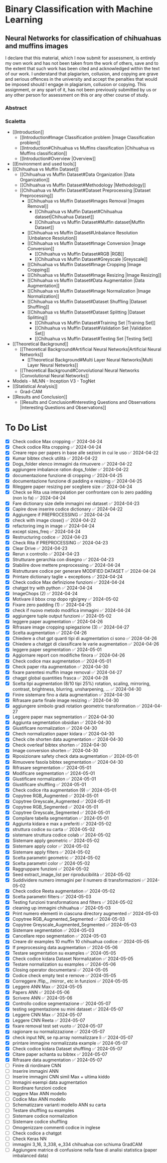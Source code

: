 # Binary Classification with Machine Learning
## Neural Networks for classification of chihuahuas and muffins images

I declare that this material, which I now submit for assessment, is entirely my own work and has not been taken from the work of others, save and to the extent that such work has been cited and acknowledged within the text of our work. I understand that plagiarism, collusion, and copying are grave and serious offences in the university and accept the penalties that would be imposed should I engage in plagiarism, collusion or copying. This assignment, or any spart of it, has not been previously submitted by us or any other person for assessment on this or any other course of study.

### Abstract

### Scaletta
- [[Introduction]]
	- [[Introduction#Image Classification problem |Image Classification problem]]
	- [[Introduction#Chihuahua vs Muffins classification |Chihuahua vs Muffins classification]]
	- [[Introduction#Overview |Overview]]
- [[Environment and used tools]]
- [[Chihuahua vs Muffin Dataset]]
	- [[Chihuahua vs Muffin Dataset#Data Organization |Data Organization]]
	- [[Chihuahua vs Muffin Dataset#Methodology |Methodology]]
	- [[Chihuahua vs Muffin Dataset#Dataset Preprocessing |Dataset Preprocessing]]
		- [[Chihuahua vs Muffin Dataset#Images Removal |Images Removal]]
			- [[Chihuahua vs Muffin Dataset#Chihuahua dataset|Chihuahua Dataset]]
			- [[Chihuahua vs Muffin Dataset#Muffin dataset|Muffin Dataset]]
		- [[Chihuahua vs Muffin Dataset#Unbalance Resolution |Unbalance Resolution]]
		- [[Chihuahua vs Muffin Dataset#Image Conversion |Image Conversion]]
			- [[Chihuahua vs Muffin Dataset#RGB |RGB]]
			- [[Chihuahua vs Muffin Dataset#Greyscale |Greyscale]]
		- [[Chihuahua vs Muffin Dataset#Image Cropping |Image Cropping]]
		- [[Chihuahua vs Muffin Dataset#Image Resizing |Image Resizing]]
		- [[Chihuahua vs Muffin Dataset#Data Augmentation |Data Augmentation]]
		- [[Chihuahua vs Muffin Dataset#Image Normalization |Image Normalization]]
		- [[Chihuahua vs Muffin Dataset#Dataset Shuffling |Dataset Shuffling]]
		- [[Chihuahua vs Muffin Dataset#Dataset Splitting |Dataset Splitting]]
			- [[Chihuahua vs Muffin Dataset#Training Set |Training Set]]
			- [[Chihuahua vs Muffin Dataset#Validation Set |Validation Set]]
			- [[Chihuahua vs Muffin Dataset#Testing Set |Testing Set]]
- [[Theoretical Background]]
	- [[Theoretical Background#Artificial Neural Networks|Artificial Neural Networks]]
		- [[Theoretical Background#Multi Layer Neural Networks|Multi Layer Neural Networks]]
	- [[Theoretical Background#Convolutional Neural Networks |Convolutional Neural Networks]]
- Models
		- MLNN
		- Inception V$3$
		- TogNet
- [[Statistical Analysis]]
	- Grad-CAM
- [[Results and Conclusion]]
	- [[Results and Conclusion#Interesting Questions and Observations |Interesting Questions and Observations]]

# To Do List

- [x] Check codice Max cropping ✅ 2024-04-24
- [x] Check codice Rita cropping ✅ 2024-04-24
- [x] Creare repo per papers in base alle sezioni in cui le uso ✅ 2024-04-22
- [x] Kumar bibtex check utilità ✅ 2024-04-22
- [x] Dogs_folder elenco immagini da rimuovere ✅ 2024-04-22
- [x] aggiungere imbalance ration dogs_folder ✅ 2024-04-22
- [x] documentazione funzione di cropping ✅ 2024-04-25
- [x] documentazione funzione di padding e resizing ✅ 2024-04-25
- [x] Rileggere paper resizing per scegliere size ✅ 2024-04-24
- [x] Check se Rita usa interpolation per confrontare con lo zero padding (non lo fa) ✅ 2024-04-24
- [x] Fare dictionary size delle immagini nei dataset ✅ 2024-04-23
- [x] Capire dove inserire codice dictionary ✅ 2024-04-22
- [x] Aggiungere if PREPROCESSING ✅ 2024-04-24
- [x] check with image close() ✅ 2024-04-22
- [x] refactoring img in image ✅ 2024-04-24
- [x] except sizes_freq ✅ 2024-04-24
- [x] Restructuring codice ✅ 2024-04-23
- [x] Check Rita if PREPROCESSING ✅ 2024-04-23
- [x] Clear Drive ✅ 2024-04-23
- [x] Rerun x controllo ✅ 2024-04-23
- [x] Strutturare gerarchia con disegno ✅ 2024-04-23
- [x] Stabilire dove mettere preprocessing ✅ 2024-04-24
- [x] Ristrutturare codice per generare MODIFIED DATASET ✅ 2024-04-24
- [x] Printare dictionary taglie + exceptions ✅ 2024-04-24
- [x] Check codice Max definizione funzioni ✅ 2024-04-24
- [x] chatgpt try with python ✅ 2024-04-24
- [x] ImageChops (2) ✅ 2024-04-24
- [x] Motivare il bbox crop dopo rgb/grey ✅ 2024-05-02
- [x] Fixare zero padding (1) ✅ 2024-04-25
- [x] check if nuovo metodo modifica immagini ✅ 2024-04-24
- [x] aggiungere tuple output funzioni ✅ 2024-05-02
- [x] leggere paper augmentation ✅ 2024-04-26
- [x] Rifrasare image cropping spiegazione (3) ✅ 2024-04-27
- [x] Scelta augmentation  ✅ 2024-04-26
- [x] Chiedere a chat gpt quanti tipi di augmentation ci sono ✅ 2024-04-26
- [x] Chiedere a chatgpt di classificare le varie augmentation ✅ 2024-04-26
- [x] leggere paper segmentation ✅ 2024-05-01
- [x] Aggiornare report con modifiche finora ✅ 2024-04-26
- [x] Check codice max augmentation  ✅ 2024-05-01
- [x] Check paper rita augmentation ✅ 2024-04-30
- [x] fixare parentesi muffin image removal ✅ 2024-04-27
- [x] chagpt global quantities frasca ✅ 2024-04-28
- [x] Scelta tipi augmentation (8/10 tipi 25%) rotation, scaling, mirroring, contrast, brightness, blurring, unsharpening, ... ✅ 2024-04-30
- [x] Finire sistemare fino a data augmentation ✅ 2024-04-30
- [x] Rifrasare parte finale image resizing ✅ 2024-04-30
- [x] aggiungere simbolo gradi rotation geometric transformation ✅ 2024-04-27
- [x] Leggere paper max segmentation ✅ 2024-04-30
- [x] Aggiunta segmentation obsidian ✅ 2024-04-30
- [x] Giustificare normalization ✅ 2024-04-30
- [x] Chech normalization paper kidara ✅ 2024-04-30
- [x] Check cite shorten data augmentation ✅ 2024-04-30
- [x] Check overleaf bibtex shorten ✅ 2024-04-30
- [x] Image conversion shorten ✅ 2024-04-30
- [x] Riposizionare safety check data augmentation ✅ 2024-05-01
- [x] Rimuovere fasola bibtex segmentation ✅ 2024-04-30
- [x] Rifrasare segmentation ✅ 2024-05-01
- [x] Modificare segmentation ✅ 2024-05-01
- [x] Giustificare normalization ✅ 2024-05-01
- [x] Giustificare shuffling ✅ 2024-05-01
- [x] Check codice rita augmentation (9) ✅ 2024-05-01
- [x] Copytree RGB_Augmented ✅ 2024-05-01
- [x] Copytree Greyscale_Augmented ✅ 2024-05-01
- [x] Copytree RGB_Segmented ✅ 2024-05-01
- [x] Copytree Greyscale_Segmented ✅ 2024-05-01
- [x] Compilare tabella segmentation ✅ 2024-05-01
- [x] Aggiunta kidara e max a preferiti ✅ 2024-05-02
- [x] struttura codice su carta ✅ 2024-05-02
- [x] sistemare struttura codice colab ✅ 2024-05-02
- [x] Sistemare apply geometric ✅ 2024-05-02
- [x] Sistemare apply color ✅ 2024-05-02
- [x] Sistemare apply filters ✅ 2024-05-02
- [x] Scelta parametri geometric ✅ 2024-05-02
- [x] Scelta parametri color ✅ 2024-05-02
- [x] Raggruppare funzioni ✅ 2024-05-02
- [x] Seed extract_image_list per riproducibilità ✅ 2024-05-02
- [x] Suddividere numero immagini per il numero di transformazioni ✅ 2024-05-02
- [x] Check codice Reeta augmentation ✅ 2024-05-02
- [x] Scelta parametri filters ✅ 2024-05-03
- [x] Testing funzioni transformations and filters ✅ 2024-05-02
- [x] cleaning up immagini chihuahua ✅ 2024-05-03
- [x] Print numero elementi in ciascuna directory augmented ✅ 2024-05-03
- [x] Copytree RGB_Augmented_Segmented ✅ 2024-05-03
- [x] Copytree Greyscale_Augmented_Segmented ✅ 2024-05-03
- [x] Sistemare segmentation ✅ 2024-05-03
- [x] Cancellare repo segmentation ✅ 2024-05-03
- [x] Creare dir examples 10 muffin 10 chihuahua codice ✅ 2024-05-05
- [x] If preprocessing data augmentation ✅ 2024-05-06
- [x] Testare segmentation su examples ✅ 2024-05-05
- [x] Check codice kidara Dataset Normalization ✅ 2024-05-05
- [x] Testare normalization su examples ✅ 2024-05-06
- [x] Closing operator documentarsi ✅ 2024-05-05
- [x] Codice check empty test e remove ✅ 2024-05-05
- [x] Correggere /flip_, /mirror_ etc in funzioni ✅ 2024-05-05
- [x] Leggere ANN Max ✅ 2024-05-05
- [x] Papers ANN ✅ 2024-05-06
- [x] Scrivere ANN ✅ 2024-05-06
- [x] Controllo codice segmentazione ✅ 2024-05-07
- [x] testing segmentazione su mini dataset ✅ 2024-05-07
- [x] Leggere CNN Max ✅ 2024-05-07
- [x] Leggere CNN Reeta ✅ 2024-05-07
- [x] fixare removal test set vuoto ✅ 2024-05-07
- [x] ragionare su normalizzazione ✅ 2024-05-07
- [x] check input NN, se np.array normalizzare lì ✅ 2024-05-07
- [x] printare immagine normalizzata example ✅ 2024-05-07
- [x] Check codice kidara Dataset shuffling ✅ 2024-05-07
- [x] Citare paper achanta su bibtex ✅ 2024-05-07
- [x] Rifrasare data augmentation ✅ 2024-05-07
- [ ] Finire di riordinare CNN
- [ ] Inserire immagini ANN
- [ ] Inserire immagini CNN simil Max + ultima kiddo
- [ ] Immagini esempi data augmentation
- [ ] Riordinare funzioni codice
- [ ] leggere Max ANN modello
- [ ] Codice Max ANN modello
- [ ] Schematizzare varianti modello ANN su carta
- [ ] Testare shuffling su examples 
- [ ] Sistemare codice normalization
- [ ] Sistemare codice shuffling 
- [ ] Omogenizzare commenti codice in inglese
- [ ] Check codice a chatgpt
- [ ] Check Keras NN
- [ ] immagini 3_16, 3_338, e_334 chihuahua con schiuma GradCAM
- [ ] Aggiungere matrice di confusione nella fase di analisi statistica (paper imbalanced data)